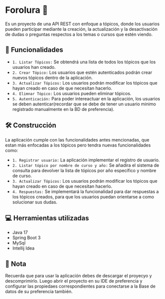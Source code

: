 # Forolura 💭
Es un proyecto de una API REST con enfoque a tópicos, donde los usuarios pueden participar mediante la creación, la actualización y la desactivación de dudas o preguntas respectos a los temas 
o cursos que estén viendo.

## 🔨 Funcionalidades
- `1. Listar Tópicos:` Se obtendrá una lista de todos los tópicos que los usuarios han creado.
- `2. Crear Tópico:` Los usuarios que estén autenticados podrán crear nuevos tópicos dentro de la aplicación.
- `3. Actualizar Tópicos:` Los usuarios podrán modificar los tópicos que hayan creado en caso de que necesitan hacerlo.
- `4. Elimnar Tópico:` Los usuarios pueden eliminar tópicos.
- `5. Autenticación:` Para poder intereactuar en la aplicación, los usuarios se deben autenticar(recordar que se debe de tener un usuario minimo registrado manualmente en la BD de preferencia).

## 🛠️ Construcción 
La aplicación cumple con las funcionalidades antes mencionadas, que estan más enfocadas a los tópicos pero tendra nuevas funcionalidades como:

- `1. Registrar usuario:` La aplicación implementar el registro de usuario.
- `2. Listar tópico por nombre de curso y año:` Se añadira el sistema de consulta para devolver la lista de tópicos por año específico y nombre de curso.
- `3. Actualizar Tópicos:` Los usuarios podrán modificar los tópicos que hayan creado en caso de que necesitan hacerlo.
- `4. Respuestas:` Se implementará la funcionalidad para dar respuestas a los tópicos creados, para que los usuarios puedan orientarse a como solucionar sus dudas.

## 💻 Herramientas utilizadas
- Java 17
- Spring Boot 3
- MySql
- Intellij Idea

## 📝 Nota
Recuerda que para usar la aplicación debes de descargar el proyecyo y descomprimirlo. Luego abrir el proyecto en su IDE de preferencia y configurar las propiedaes correspondientes para conectarse 
a la Base de datos de su preferencia también.
